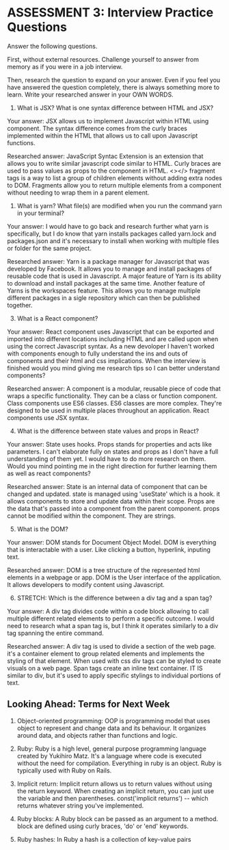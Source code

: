 # ASSESSMENT 3: Interview Practice Questions

Answer the following questions.

First, without external resources. Challenge yourself to answer from memory as if you were in a job interview.

Then, research the question to expand on your answer. Even if you feel you have answered the question completely, there is always something more to learn. Write your researched answer in your OWN WORDS.

1. What is JSX? What is one syntax difference between HTML and JSX?

Your answer: JSX allows us to implement Javascript within HTML using component. The syntax difference comes from the curly braces implemented within the HTML that allows us to call upon Javascript functions.

Researched answer: JavaScript Syntac Extension is an extension that allows you to write similar javascript code similar to HTML. Curly braces are used to pass values as props to the component in HTML. <></> fragment tags is a way to list a group of children elements without adding extra nodes to DOM. Fragments allow you to return multiple elements from a component without needing to wrap them in a parent element.

1. What is yarn? What file(s) are modified when you run the command yarn in your terminal?

Your answer: I would have to go back and research further what yarn is specifically, but I do know that yarn installs packages called yarn.lock and packages.json and it's necessary to install when working with multiple files or folder for the same project.

Researched answer: Yarn is a package manager for Javascript that was developed by Facebook. It allows you to manage and install packages of reusable code that is used in Javascript. A major feature of Yarn is its ability to download and install packages at the same time. Another feature of Yarns is the workspaces feature. This allows you to manage multiple different packages in a sigle repository which can then be published together.

3. What is a React component? 

Your answer: React component uses Javascript that can be exported and imported into different locations including HTML and are called upon when using the correct Javascript syntax. As a new devoloper I haven't worked with components enough to fully understand the ins and outs of components and their html and css implications. When the interview is finished would you mind giving me research tips so I can better understand components?

Researched answer: A component is a modular, reusable piece of code that wraps a specific functionality. They can be a class or function component. Class components use ES6 classes. ES6 classes are more complex. They're designed to be used in multiple places throughout an application. React components use JSX syntax.

4. What is the difference between state values and props in React?

Your answer: State uses hooks. Props stands for properties and acts like parameters. I can't elaborate fully on states and props as I don't have a full understanding of them yet. I would have to do more research on them. Would you mind pointing me in the right direction for further learning them as well as react components?

Researched answer: State is an internal data of component that can be changed and updated. state is managed using 'useState' which is a hook. it allows components to store and update data within their scope. Props are the data that's passed into a component from the parent component. props cannot be modified within the component. They are strings. 

5. What is the DOM?

Your answer: DOM stands for Document Object Model. DOM is everything that is interactable with a user. Like clicking a button, hyperlink, inputing text.

Researched answer: DOM is a tree structure of the represented html elements in a webpage or app. DOM is the User interface of the application. It allows developers to modify content using Javascript. 


6. STRETCH: Which is the difference between a div tag and a span tag?

Your answer: A div tag divides code within a code block allowing to call multiple different related elements to perform a specific outcome. I would need to research what a span tag is, but I think it operates similarly to a div tag spanning the entire command.

Researched answer: A div tag is used to divide a section of the web page. it's a container element to group related elements and implements the styling of that element. When used with css div tags can be styled to create visuals on a web page.
Span tags create an inline text container. IT IS similar to div, but it's used to apply specific stylings to individual portions of text.

## Looking Ahead: Terms for Next Week

1. Object-oriented programming: OOP is programming model that uses object to represent and change data and its behaviour. It organizes around data, and objects rather than functions and logic.

2. Ruby: Ruby is a high level, general purpose programming language created by Yukihiro Matz. It's a language where code is executed without the need for compilation. Everything in ruby is an object. Ruby is typically used with Ruby on Rails.

3. Implicit return: Implicit return allows us to return values without using the return keyword. When creating an implicit return, you can just use the variable and then parentheses. const('implicit returns') -- which returns whatever string you've implemented.

4. Ruby blocks: A Ruby block can be passed as an argument to a method. block are defined using curly braces, 'do' or 'end' keywords. 

5. Ruby hashes: In Ruby a hash is a collection of key-value pairs
